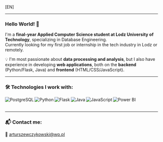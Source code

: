 [EN]
_______
### Hello World! 👋

I'm a **final-year Applied Computer Science student at Lodz University of Technology**, specializing in Database Engineering.  
Currently looking for my first job or internship in the tech industry in Lodz or remotely.

💡 I'm most passionate about **data processing and analysis**, but I also have experience in developing **web applications**, both on the **backend** (Python/Flask, Java) and **frontend** (HTML/CSS/JavaScript).

---

### 🛠️ Technologies I work with:
<img align="left" alt="PostgreSQL" src="https://img.shields.io/badge/PostgreSQL-%23316192.svg?&style=for-the-badge&logo=postgresql&logoColor=white" />
<img align="left" alt="Python" src="https://img.shields.io/badge/Python-%2314354C.svg?&style=for-the-badge&logo=python&logoColor=white" />
<img align="left" alt="Flask" src="https://img.shields.io/badge/Flask-%23000.svg?&style=for-the-badge&logo=flask&logoColor=white" />
<img align="left" alt="Java" src="https://img.shields.io/badge/Java-%23ED8B00.svg?&style=for-the-badge&logo=openjdk&logoColor=white" />
<img align="left" alt="JavaScript" src="https://img.shields.io/badge/JavaScript-%23F7DF1E.svg?&style=for-the-badge&logo=javascript&logoColor=black" />
<img align="left" alt="Power BI" src="https://img.shields.io/badge/PowerBI-F2C811?style=for-the-badge&logo=powerbi&logoColor=black" />
<br><br>

---

### 📬 Contact me:
<!--[<img align="left" alt="LinkedIn" src="https://img.shields.io/badge/LinkedIn-%230077B5.svg?&style=for-the-badge&logo=linkedin&logoColor=white" />](https://www.linkedin.com/in/username)  -->
📧 arturszewczykowski@wp.pl
